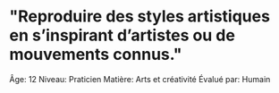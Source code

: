 # "Reproduire des styles artistiques en s’inspirant d’artistes ou de mouvements connus."

Âge: 12
Niveau: Praticien
Matière: Arts et créativité
Évalué par: Humain